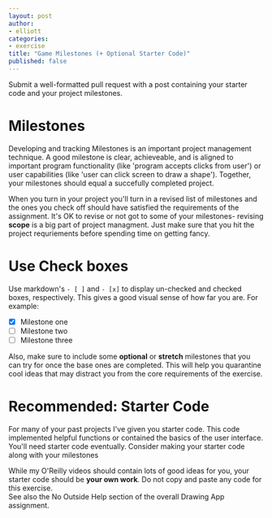 ```yaml
---
layout: post
author: 
- elliott
categories: 
- exercise
title: "Game Milestones (+ Optional Starter Code)"
published: false
---
```


Submit a well-formatted pull request with a post containing your starter code
and your project milestones.

# Milestones

Developing and tracking Milestones is an important project management technique.
A good milestone is clear, achieveable, and is aligned to important program functionality
(like 'program accepts clicks from user') or user capabilities (like 'user can click
screen to draw a shape').  Together, your milestones should equal a succefully completed
project.

When you turn in your project you'll turn in a revised list of milestones and the ones you
check off should have satisfied the requirements of the assignment.  It's OK to revise or not
got to some of your milestones- revising **scope** is a big part of project managment.  Just
make sure that you hit the project requriements before spending time on getting fancy.

# Use Check boxes

Use markdown's `- [ ]` and `- [x]` to display un-checked and checked boxes, respectively.
This gives a good visual sense of how far you are.  For example:

- [x] Milestone one
- [ ] Milestone two
- [ ] Milestone three

Also, make sure to include some **optional** or **stretch** milestones that you can try for once
the base ones are completed.  This will help you quarantine cool ideas that may distract you from
the core requirements of the exercise.

# Recommended: Starter Code

For many of your past projects I've given you starter code.  This code implemented
helpful functions or contained the basics of the user interface.  You'll need starter
code eventually.  Consider making your starter code along with your milestones

While my O'Reilly videos should contain lots of good ideas for you, your starter code
should be **your own work**.  Do not copy and paste any code for this exercise.  
See also the No Outside Help section of the overall Drawing App assignment.
